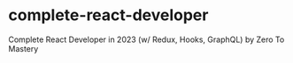 # complete-react-developer
Complete React Developer in 2023 (w/ Redux, Hooks, GraphQL) by Zero To Mastery
